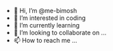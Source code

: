 - 👋 Hi, I’m @me-bimosh
- 👀 I’m interested in coding
- 🌱 I’m currently learning 
- 💞️ I’m looking to collaborate on ...
- 📫 How to reach me ...

<!---
me-bimosh/me-bimosh is a ✨ special ✨ repository because its `README.md` (this file) appears on your GitHub profile.
You can click the Preview link to take a look at your changes.
--->
